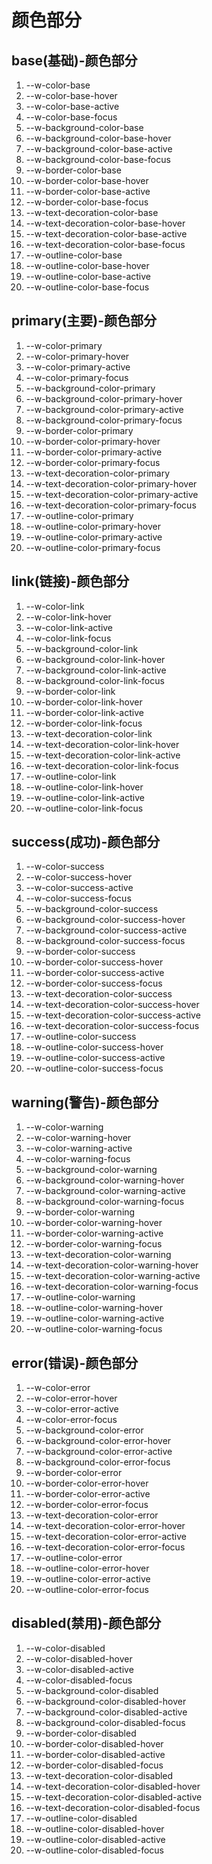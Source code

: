 # 颜色部分

## base(基础)-颜色部分

1. --w-color-base
2. --w-color-base-hover
3. --w-color-base-active
4. --w-color-base-focus
5. --w-background-color-base
6. --w-background-color-base-hover
7. --w-background-color-base-active
8. --w-background-color-base-focus
9. --w-border-color-base
10. --w-border-color-base-hover
11. --w-border-color-base-active
12. --w-border-color-base-focus
13. --w-text-decoration-color-base
14. --w-text-decoration-color-base-hover
15. --w-text-decoration-color-base-active
16. --w-text-decoration-color-base-focus
17. --w-outline-color-base
18. --w-outline-color-base-hover
19. --w-outline-color-base-active
20. --w-outline-color-base-focus

## primary(主要)-颜色部分

1. --w-color-primary
2. --w-color-primary-hover
3. --w-color-primary-active
4. --w-color-primary-focus
5. --w-background-color-primary
6. --w-background-color-primary-hover
7. --w-background-color-primary-active
8. --w-background-color-primary-focus
9. --w-border-color-primary
10. --w-border-color-primary-hover
11. --w-border-color-primary-active
12. --w-border-color-primary-focus
13. --w-text-decoration-color-primary
14. --w-text-decoration-color-primary-hover
15. --w-text-decoration-color-primary-active
16. --w-text-decoration-color-primary-focus
17. --w-outline-color-primary
18. --w-outline-color-primary-hover
19. --w-outline-color-primary-active
20. --w-outline-color-primary-focus

## link(链接)-颜色部分

1. --w-color-link
2. --w-color-link-hover
3. --w-color-link-active
4. --w-color-link-focus
5. --w-background-color-link
6. --w-background-color-link-hover
7. --w-background-color-link-active
8. --w-background-color-link-focus
9. --w-border-color-link
10. --w-border-color-link-hover
11. --w-border-color-link-active
12. --w-border-color-link-focus
13. --w-text-decoration-color-link
14. --w-text-decoration-color-link-hover
15. --w-text-decoration-color-link-active
16. --w-text-decoration-color-link-focus
17. --w-outline-color-link
18. --w-outline-color-link-hover
19. --w-outline-color-link-active
20. --w-outline-color-link-focus

## success(成功)-颜色部分

1. --w-color-success
2. --w-color-success-hover
3. --w-color-success-active
4. --w-color-success-focus
5. --w-background-color-success
6. --w-background-color-success-hover
7. --w-background-color-success-active
8. --w-background-color-success-focus
9. --w-border-color-success
10. --w-border-color-success-hover
11. --w-border-color-success-active
12. --w-border-color-success-focus
13. --w-text-decoration-color-success
14. --w-text-decoration-color-success-hover
15. --w-text-decoration-color-success-active
16. --w-text-decoration-color-success-focus
17. --w-outline-color-success
18. --w-outline-color-success-hover
19. --w-outline-color-success-active
20. --w-outline-color-success-focus

## warning(警告)-颜色部分

1. --w-color-warning
2. --w-color-warning-hover
3. --w-color-warning-active
4. --w-color-warning-focus
5. --w-background-color-warning
6. --w-background-color-warning-hover
7. --w-background-color-warning-active
8. --w-background-color-warning-focus
9. --w-border-color-warning
10. --w-border-color-warning-hover
11. --w-border-color-warning-active
12. --w-border-color-warning-focus
13. --w-text-decoration-color-warning
14. --w-text-decoration-color-warning-hover
15. --w-text-decoration-color-warning-active
16. --w-text-decoration-color-warning-focus
17. --w-outline-color-warning
18. --w-outline-color-warning-hover
19. --w-outline-color-warning-active
20. --w-outline-color-warning-focus

## error(错误)-颜色部分

1. --w-color-error
2. --w-color-error-hover
3. --w-color-error-active
4. --w-color-error-focus
5. --w-background-color-error
6. --w-background-color-error-hover
7. --w-background-color-error-active
8. --w-background-color-error-focus
9. --w-border-color-error
10. --w-border-color-error-hover
11. --w-border-color-error-active
12. --w-border-color-error-focus
13. --w-text-decoration-color-error
14. --w-text-decoration-color-error-hover
15. --w-text-decoration-color-error-active
16. --w-text-decoration-color-error-focus
17. --w-outline-color-error
18. --w-outline-color-error-hover
19. --w-outline-color-error-active
20. --w-outline-color-error-focus

## disabled(禁用)-颜色部分

1. --w-color-disabled
2. --w-color-disabled-hover
3. --w-color-disabled-active
4. --w-color-disabled-focus
5. --w-background-color-disabled
6. --w-background-color-disabled-hover
7. --w-background-color-disabled-active
8. --w-background-color-disabled-focus
9. --w-border-color-disabled
10. --w-border-color-disabled-hover
11. --w-border-color-disabled-active
12. --w-border-color-disabled-focus
13. --w-text-decoration-color-disabled
14. --w-text-decoration-color-disabled-hover
15. --w-text-decoration-color-disabled-active
16. --w-text-decoration-color-disabled-focus
17. --w-outline-color-disabled
18. --w-outline-color-disabled-hover
19. --w-outline-color-disabled-active
20. --w-outline-color-disabled-focus
